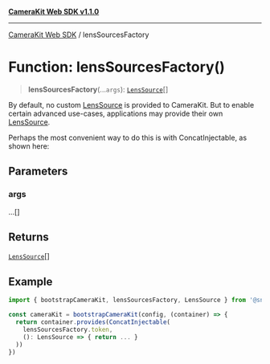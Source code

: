 [**CameraKit Web SDK v1.1.0**](../README.md)

***

[CameraKit Web SDK](../globals.md) / lensSourcesFactory

# Function: lensSourcesFactory()

> **lensSourcesFactory**(...`args`): [`LensSource`](../interfaces/LensSource.md)[]

By default, no custom [LensSource](../interfaces/LensSource.md) is provided to CameraKit. But to enable certain advanced use-cases,
applications may provide their own [LensSource](../interfaces/LensSource.md).

Perhaps the most convenient way to do this is with ConcatInjectable, as shown here:

## Parameters

### args

...[]

## Returns

[`LensSource`](../interfaces/LensSource.md)[]

## Example

```ts
import { bootstrapCameraKit, lensSourcesFactory, LensSource } from '@snap/camera-kit'

const cameraKit = bootstrapCameraKit(config, (container) => {
  return container.provides(ConcatInjectable(
    lensSourcesFactory.token,
    (): LensSource => { return ... }
  ))
})
```
